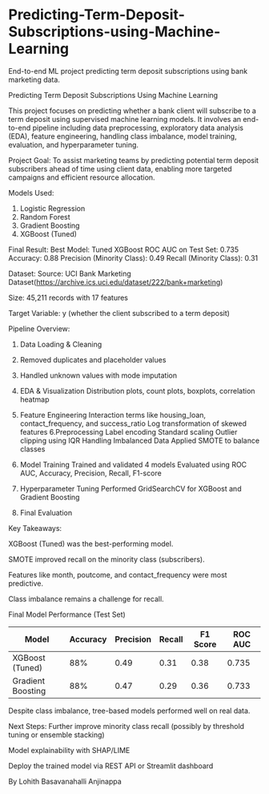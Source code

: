 
# Predicting-Term-Deposit-Subscriptions-using-Machine-Learning
End-to-end ML project predicting term deposit subscriptions using bank marketing data.

Predicting Term Deposit Subscriptions Using Machine Learning

This project focuses on predicting whether a bank client will subscribe to a term deposit using supervised machine learning models. It involves an end-to-end pipeline including data preprocessing, exploratory data analysis (EDA), feature engineering, handling class imbalance, model training, evaluation, and hyperparameter tuning.

Project Goal:
To assist marketing teams by predicting potential term deposit subscribers ahead of time using client data, enabling more targeted campaigns and efficient resource allocation.


Models Used:
1. Logistic Regression
2. Random Forest
3. Gradient Boosting
4. XGBoost (Tuned)

Final Result:
Best Model: Tuned XGBoost
ROC AUC on Test Set: 0.735
Accuracy: 0.88
Precision (Minority Class): 0.49
Recall (Minority Class): 0.31

Dataset: 
Source: UCI Bank Marketing Dataset(https://archive.ics.uci.edu/dataset/222/bank+marketing)

Size: 45,211 records with 17 features

Target Variable: y (whether the client subscribed to a term deposit)


Pipeline Overview:

1. Data Loading & Cleaning
2. Removed duplicates and placeholder values
3. Handled unknown values with mode imputation
4. EDA & Visualization
	Distribution plots, count plots, boxplots, correlation heatmap
5. Feature Engineering
	Interaction terms like housing_loan, contact_frequency, and success_ratio
	Log transformation of skewed features
6.Preprocessing
	Label encoding
	Standard scaling
	Outlier clipping using IQR
	Handling Imbalanced Data
	Applied SMOTE to balance classes

7. Model Training
	Trained and validated 4 models
	Evaluated using ROC AUC, Accuracy, Precision, Recall, F1-score
8. Hyperparameter Tuning
	Performed GridSearchCV for XGBoost and Gradient Boosting
9. Final Evaluation


Key Takeaways:

XGBoost (Tuned) was the best-performing model.

SMOTE improved recall on the minority class (subscribers).

Features like month, poutcome, and contact_frequency were most predictive.

Class imbalance remains a challenge for recall.



Final Model Performance (Test Set)

| Model             | Accuracy | Precision | Recall | F1 Score | ROC AUC |
|------------------|----------|-----------|--------|----------|---------|
| XGBoost (Tuned)  | 88%      | 0.49      | 0.31   | 0.38     | 0.735   |
| Gradient Boosting| 88%      | 0.47      | 0.29   | 0.36     | 0.733   |

Despite class imbalance, tree-based models performed well on real data.




Next Steps:
Further improve minority class recall (possibly by threshold tuning or ensemble stacking)

Model explainability with SHAP/LIME

Deploy the trained model via REST API or Streamlit dashboard




By
Lohith Basavanahalli Anjinappa


